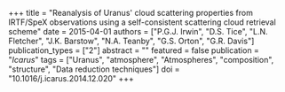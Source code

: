 +++
title = "Reanalysis of Uranus' cloud scattering properties from IRTF/SpeX observations using a self-consistent scattering cloud retrieval scheme"
date = 2015-04-01
authors = ["P.G.J. Irwin", "D.S. Tice", "L.N. Fletcher", "J.K. Barstow", "N.A. Teanby", "G.S. Orton", "G.R. Davis"]
publication_types = ["2"]
abstract = ""
featured = false
publication = "*Icarus*"
tags = ["Uranus", "atmosphere", "Atmospheres", "composition", "structure", "Data reduction techniques"]
doi = "10.1016/j.icarus.2014.12.020"
+++

